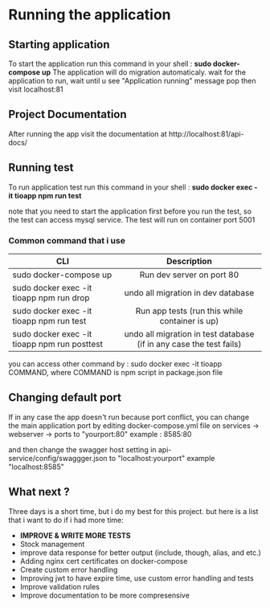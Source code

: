 # Running the application

## Starting application

To start the application run this command in your shell : **sudo docker-compose up**
The application will do migration automaticaly.
wait for the application to run, wait until u see "Application running" message pop then visit localhost:81

## Project Documentation

After running the app visit the documentation at http://localhost:81/api-docs/

## Running test

To run application test run this command in your shell : **sudo docker exec -it tioapp npm run test**

note that you need to start the application first before you run the test, so the test can access mysql service.
The test will run on container port 5001

### Common command that i use

| CLI                                          |                             Description                             |
| -------------------------------------------- | :-----------------------------------------------------------------: |
| sudo docker-compose up                       |                      Run dev server on port 80                      |
| sudo docker exec -it tioapp npm run drop     |                 undo all migration in dev database                  |
| sudo docker exec -it tioapp npm run test     |           Run app tests (run this while container is up)            |
| sudo docker exec -it tioapp npm run posttest | undo all migration in test database (if in any case the test fails) |

you can access other command by : sudo docker exec -it tioapp COMMAND, where COMMAND is npm script in package.json file

## Changing default port

If in any case the app doesn't run because port conflict, you can change the main application port by editing docker-compose.yml file on services -> webserver -> ports to "yourport:80"
example : 8585:80

and then change the swagger host setting in api-service/config/swaggger.json to "localhost:yourport"
example "localhost:8585"

## What next ?

Three days is a short time, but i do my best for this project. but here is a list that i want to do if i had more time:

- **IMPROVE & WRITE MORE TESTS**
- Stock management
- improve data response for better output (include, though, alias, and etc.)
- Adding nginx cert certificates on docker-compose
- Create custom error handling
- Improving jwt to have expire time, use custom error handling and tests
- Improve validation rules
- Improve documentation to be more compresensive
